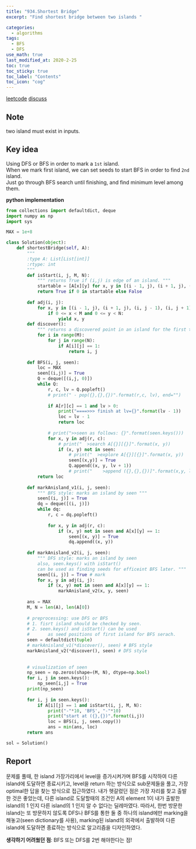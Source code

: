 ```yaml
---
title: "934.Shortest Bridge"
excerpt: "Find shortest bridge between two islands "

categories:
  - algorithms
tags:
  - BFS
  - DFS
use_math: true
last_modified_at: 2020-2-25
toc: true
toc_sticky: true
toc_label: "Contents"
toc_icon: "cog"
---
```


[leetcode](https://leetcode.com/problems/shortest-bridge/)
[discuss](https://leetcode.com/problems/shortest-bridge/discuss/189440/Python-concise-DFS-and-BFS-in-1-solution)

## Note
two island must exist in inputs.

## Key idea
Using DFS or BFS  in order to mark a `1st` island.  
When we mark first island, we can set seeds to start BFS in order to find `2nd` island.  
Just go through BFS search until finishing, and find minimum level among them.

**python implementation**

```python
from collections import defaultdict, deque 
import numpy as np
import sys

MAX = 1e+8

class Solution(object):
    def shortestBridge(self, A):
        """
        :type A: List[List[int]]
        :rtype: int
        """
        def isStart(i, j, M, N):
            """ returns True if (i,j) is edge of an island. """
            startable = [A[x][y] for x, y in [(i - 1, j), (i + 1, j), (i, j - 1), (i, j + 1)] if 0 <= x < M and 0 <= y < N]
            return True if 0 in startable else False
        
        def adj(i, j):
            for x, y in [(i - 1, j), (i + 1, j), (i, j - 1), (i, j + 1)]:                            
                if 0 <= x < M and 0 <= y < N:
                    yield x, y
        def discover():
            """ returns a discovered point in an island for the first time. """
            for i in range(M):
                for j in range(N):
                    if A[i][j] == 1:
                        return i, j
                    
        def BFS(i, j, seen):
            loc = MAX
            seen[(i,j)] = True 
            Q = deque([(i,j, 0)])
            while Q:
                r, c, lv = Q.popleft()
                # print(" - pop({},{},{})".format(r,c, lv), end="")
                
                if A[r][c] == 1 and lv > 0:
                    print("====>>> finish at lv={}".format(lv - 1))
                    loc = lv - 1 
                    return loc
                
                # print(">>seen as follows: {}".format(seen.keys()))
                for x, y in adj(r, c):
                    # print("  >search A[{}][{}]".format(x, y))
                    if (x, y) not in seen:
                        # print("  >explore A[{}][{}]".format(x, y))
                        seen[(x,y)] = True
                        Q.append((x, y, lv + 1))
                        # print("    >append ({},{},{})]".format(x,y, lv+1))
            return loc
        
        def markAnisland_v1(i, j, seen):
            """ BFS style: marks an island by seen """
            seen[(i, j)] = True
            dq = deque([(i, j)])
            while dq:
                r, c = dq.popleft()
                
                for x, y in adj(r, c):
                    if (x, y) not in seen and A[x][y] == 1:
                        seen[(x, y)] = True
                        dq.append((x, y))
        
        def markAnisland_v2(i, j, seen):
            """ DFS style: marks an island by seen 
            also, seen.keys() with isStart() 
            can be used as finding seeds for efficeint BFS later. """
            seen[(i, j)] = True # mark
            for x, y in adj(i, j):
                if (x, y) not in seen and A[x][y] == 1:
                    markAnisland_v2(x, y, seen)
            
        ans = MAX
        M, N = len(A), len(A[0])
        
        # preprocessing: use DFS or BFS
        # 1. fisrt island should be checked by seen.
        # 2. seen.keys() and isStart() can be used 
        # 		as seed positions of first island for BFS serach.
        seen = defaultdict(tuple)
        # markAnisland_v1(*discover(), seen) # BFS style
        markAnisland_v2(*discover(), seen) # DFS style
    
        
        # visualization of seen 
        np_seen = np.zeros(shape=(M, N), dtype=np.bool)
        for i, j in seen.keys():
            np_seen[i,j] = True
        print(np_seen)
        
        for i, j in seen.keys():
            if A[i][j] == 1 and isStart(i, j, M, N):
                print("-"*10, 'BFS', "-"*10)
                print("start at ({},{})".format(i,j))
                loc = BFS(i, j, seen.copy())          
                ans = min(ans, loc)
        return ans 

sol = Solution()
```

## Report 
  문제를 풀때,  한  island 가장가리에서 level을 증가시켜가며 BFS를 시작하여 다른 island에 도달하면 종료시키고, level을 return 하는 방식으로 sub문제들을 풀고, 가장 optimal한 답을 찾는 방식으로 접근하였다.
 내가 헷갈렸던 점은 가장 자리를 찾고 출발한 것은 좋았는데, 다른 island로 도달할때의 조건인 A의  element 1이 내가 출발한 island의 1 인지 다른 island의 1 인지 알 수 없다는 딜레마였다. 
 따라서, 한번 방문한 island는 또 방문하지 않도록  DFS나 BFS를 통한 둘 중 하나의 island에만 marking을 해놓고(seen dictionary를 사용), marking된 island의 외곽에서 출발하여 다른 island에 도달하면 종료하는 방식으로 알고리즘을 디자인하였다.

**생각하기 어려웠던 점**: BFS 또는 DFS를 2번 해야한다는 점!

























